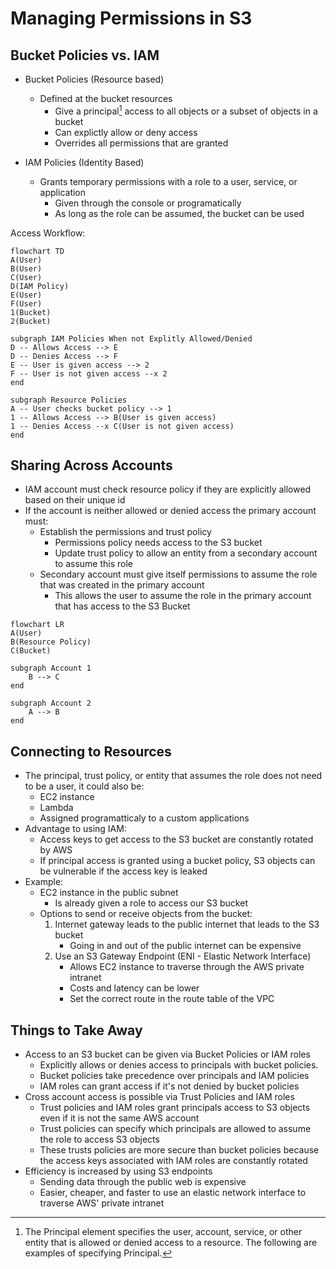 # Managing Permissions in S3

## Bucket Policies vs. IAM

- Bucket Policies (Resource based)
    - Defined at the bucket resources
        - Give a principal[^1] access to all objects or a subset of objects in a bucket
        - Can explictly allow or deny access
        - Overrides all permissions that are granted

- IAM Policies (Identity Based)
    - Grants temporary permissions with a role to a user, service, or application
        - Given through the console or programatically
        - As long as the role can be assumed, the bucket can be used

Access Workflow:
```mermaid
flowchart TD
A(User)
B(User)
C(User)
D(IAM Policy)
E(User)
F(User)
1(Bucket)
2(Bucket)

subgraph IAM Policies When not Explitly Allowed/Denied
D -- Allows Access --> E
D -- Denies Access --> F
E -- User is given access --> 2
F -- User is not given access --x 2
end

subgraph Resource Policies
A -- User checks bucket policy --> 1
1 -- Allows Access --> B(User is given access)
1 -- Denies Access --x C(User is not given access)
end
```

## Sharing Across Accounts
- IAM account must check resource policy if they are explicitly allowed based on their unique id
- If the account is neither allowed or denied access the primary account must:
    - Establish the permissions and trust policy
        - Permissions policy needs access to the S3 bucket
        - Update trust policy to allow an entity from a secondary account to assume this role
    - Secondary account must give itself permissions to assume the role that was created in the primary account
        - This allows the user to assume the role in the primary account that has access to the S3 Bucket

```mermaid
flowchart LR
A(User)
B(Resource Policy)
C(Bucket)

subgraph Account 1
    B --> C
end

subgraph Account 2
    A --> B
end
```

## Connecting to Resources
- The principal, trust policy, or entity that assumes the role does not need to be a user, it could also be:
    - EC2 instance
    - Lambda
    - Assigned programatticaly to a custom applications
- Advantage to using IAM:
    - Access keys to get access to the S3 bucket are constantly rotated by AWS
    - If principal access is granted using a bucket policy, S3 objects can be vulnerable if the access key is leaked
- Example:
    - EC2 instance in the public subnet
        - Is already given a role to access our S3 bucket
    - Options to send or receive objects from the bucket:
        1. Internet gateway leads to the public internet that leads to the S3 bucket
            - Going in and out of the public internet can be expensive
        2. Use an S3 Gateway Endpoint (ENI - Elastic Network Interface)
            - Allows EC2 instance to traverse through the AWS private intranet
            - Costs and latency can be lower
            - Set the correct route in the route table of the VPC

## Things to Take Away
- Access to an S3 bucket can be given via Bucket Policies or IAM roles
    - Explicitly allows or denies access to principals with bucket policies.
    - Bucket policies take precedence over principals and IAM policies
    - IAM roles can grant access if it's not denied by bucket policies
- Cross account access is possible via Trust Policies and IAM roles
    - Trust policies and IAM roles grant principals access to S3 objects even if it is not the same AWS account
    - Trust policies can specify which principals are allowed to assume the role to access S3 objects
    - These trusts policies are more secure than bucket policies because the access keys associated with IAM roles are constantly rotated
- Efficiency is increased by using S3 endpoints
    - Sending data through the public web is expensive
    - Easier, cheaper, and faster to use an elastic network interface to traverse AWS' private intranet

[^1]: The Principal element specifies the user, account, service, or other entity that is allowed or denied access to a resource. The following are examples of specifying Principal.
